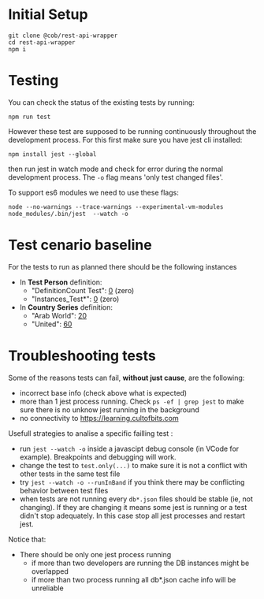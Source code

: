 # Initial Setup

```
git clone @cob/rest-api-wrapper
cd rest-api-wrapper
npm i
```

# Testing
You can check the status of the existing tests by running:

```
npm run test
```

However these test are supposed to be running continuously throughout the development process. 
For this first make sure you have jest cli installed:

```
npm install jest --global
```

then run jest in watch mode and check for error during the normal development process. The `-o` flag means 'only test changed files'.

To support es6 modules we need to use these flags:
```
node --no-warnings --trace-warnings --experimental-vm-modules node_modules/.bin/jest  --watch -o
```


# Test cenario baseline
For the tests to run as planned there should be the following instances
* In **Test Person** definition:
    * "DefinitionCount Test": [0](https://learning.cultofbits.com/recordm/#/definitions/6/q="DefinitionCount%20Test") (zero)
    * "Instances_Test*": [0](https://learning.cultofbits.com/recordm/#/definitions/6/q=Instances_Test*) (zero)
* In **Country Series** definition: 
    * "Arab World": [20](https://learning.cultofbits.com/recordm/#/definitions/2/q="Arab%20World")
    * "United": [60](https://learning.cultofbits.com/recordm/#/definitions/2/q="United")


# Troubleshooting tests

Some of the reasons tests can fail, **without just cause**, are the following:
* incorrect base info (check above what is expected)
* more than 1 jest process running. Check `ps -ef | grep jest` to make sure there is no unknow jest running in the background
* no connectivity to https://learning.cultofbits.com

Usefull strategies to analise a specific failling test  :
* run `jest --watch -o` inside a javascipt debug console (in VCode for example). Breakpoints and debugging will work.
* change the test to `test.only(...)` to make sure it is not a conflict with other tests in the same test file
* try `jest --watch -o --runInBand` if you think there may be conflicting behavior between test files
* when tests are not running every `db*.json` files should be stable (ie, not changing). If they are changing it means some jest is running or a test didn't stop adequately. In this case stop all jest processes and restart jest.

Notice that:
 * There should be only one jest process running
    * if more than two developers are running the DB instances might be overlapped
    * if more than two process running all db*.json cache info will be unreliable